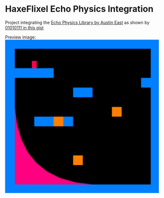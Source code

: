 # HaxeFlixel Echo Physics Integration
 Project integrating the [Echo Physics Library by Austin East](https://austineast.dev/echo/) as shown by [01010111 in this gist](https://gist.github.com/01010111/3370831f78beae4aad768591a8eeabdb)

Preview image:
![image](READMEpreview/screenshot.png)
